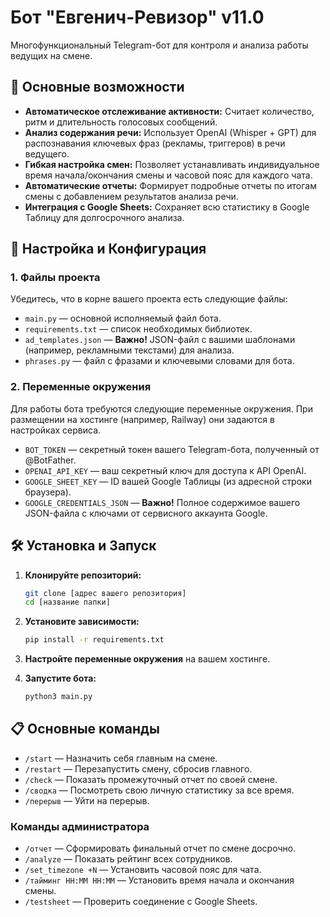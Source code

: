 # Бот "Евгенич-Ревизор" v11.0

Многофункциональный Telegram-бот для контроля и анализа работы ведущих на смене.

## 🌟 Основные возможности

-   **Автоматическое отслеживание активности:** Считает количество, ритм и длительность голосовых сообщений.
-   **Анализ содержания речи:** Использует OpenAI (Whisper + GPT) для распознавания ключевых фраз (рекламы, триггеров) в речи ведущего.
-   **Гибкая настройка смен:** Позволяет устанавливать индивидуальное время начала/окончания смены и часовой пояс для каждого чата.
-   **Автоматические отчеты:** Формирует подробные отчеты по итогам смены с добавлением результатов анализа речи.
-   **Интеграция с Google Sheets:** Сохраняет всю статистику в Google Таблицу для долгосрочного анализа.

## 🚀 Настройка и Конфигурация

### 1. Файлы проекта

Убедитесь, что в корне вашего проекта есть следующие файлы:
* `main.py` — основной исполняемый файл бота.
* `requirements.txt` — список необходимых библиотек.
* `ad_templates.json` — **Важно!** JSON-файл с вашими шаблонами (например, рекламными текстами) для анализа.
* `phrases.py` — файл с фразами и ключевыми словами для бота.

### 2. Переменные окружения

Для работы бота требуются следующие переменные окружения. При размещении на хостинге (например, Railway) они задаются в настройках сервиса.

-   `BOT_TOKEN` — секретный токен вашего Telegram-бота, полученный от @BotFather.
-   `OPENAI_API_KEY` — ваш секретный ключ для доступа к API OpenAI.
-   `GOOGLE_SHEET_KEY` — ID вашей Google Таблицы (из адресной строки браузера).
-   `GOOGLE_CREDENTIALS_JSON` — **Важно!** Полное содержимое вашего JSON-файла с ключами от сервисного аккаунта Google.

## 🛠️ Установка и Запуск

1.  **Клонируйте репозиторий:**
    ```bash
    git clone [адрес вашего репозитория]
    cd [название папки]
    ```

2.  **Установите зависимости:**
    ```bash
    pip install -r requirements.txt
    ```

3.  **Настройте переменные окружения** на вашем хостинге.

4.  **Запустите бота:**
    ```bash
    python3 main.py
    ```

## 📋 Основные команды

* `/start` — Назначить себя главным на смене.
* `/restart` — Перезапустить смену, сбросив главного.
* `/check` — Показать промежуточный отчет по своей смене.
* `/сводка` — Посмотреть свою личную статистику за все время.
* `/перерыв` — Уйти на перерыв.

### Команды администратора

* `/отчет` — Сформировать финальный отчет по смене досрочно.
* `/analyze` — Показать рейтинг всех сотрудников.
* `/set_timezone +N` — Установить часовой пояс для чата.
* `/тайминг HH:MM HH:MM` — Установить время начала и окончания смены.
* `/testsheet` — Проверить соединение с Google Sheets.
